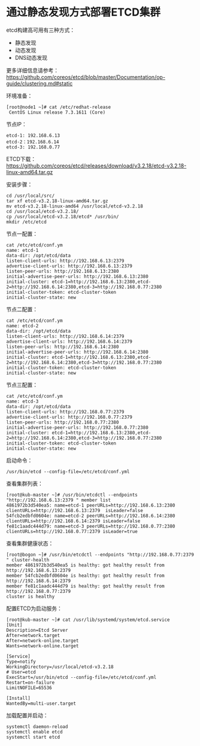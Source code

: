 # 通过静态发现方式部署ETCD集群 ##

etcd构建高可用有三种方式：

* 静态发现
* 动态发现
* DNS动态发现

更多详细信息请参考：<https://github.com/coreos/etcd/blob/master/Documentation/op-guide/clustering.md#static>

环境准备：
    
    [root@node1 ~]# cat /etc/redhat-release 
     CentOS Linux release 7.3.1611 (Core) 

节点IP：

    etcd-1: 192.168.6.13
    etcd-2：192.168.6.14 
    etcd-3: 192.168.0.77

ETCD下载：<https://github.com/coreos/etcd/releases/download/v3.2.18/etcd-v3.2.18-linux-amd64.tar.gz>

安装步骤：

    cd /usr/local/src/
    tar xf etcd-v3.2.18-linux-amd64.tar.gz
    mv etcd-v3.2.18-linux-amd64 /usr/local/etcd-v3.2.18
    cd /usr/local/etcd-v3.2.18/
    cp /usr/local/etcd-v3.2.18/etcd* /usr/bin/
    mkdir /etc/etcd
节点一配置：

    cat /etc/etcd/conf.ym
    name: etcd-1  
    data-dir: /opt/etcd/data  
    listen-client-urls: http://192.168.6.13:2379 
    advertise-client-urls: http://192.168.6.13:2379 
    listen-peer-urls: http://192.168.6.13:2380 
    initial-advertise-peer-urls: http://192.168.6.13:2380  
    initial-cluster: etcd-1=http://192.168.6.13:2380,etcd-2=http://192.168.6.14:2380,etcd-3=http://192.168.0.77:2380  
    initial-cluster-token: etcd-cluster-token  
    initial-cluster-state: new 
节点二配置：

    cat /etc/etcd/conf.ym
    name: etcd-2  
    data-dir: /opt/etcd/data  
    listen-client-urls: http://192.168.6.14:2379 
    advertise-client-urls: http://192.168.6.14:2379 
    listen-peer-urls: http://192.168.6.14:2380 
    initial-advertise-peer-urls: http://192.168.6.14:2380  
    initial-cluster: etcd-1=http://192.168.6.13:2380,etcd-2=http://192.168.6.14:2380,etcd-3=http://192.168.0.77:2380  
    initial-cluster-token: etcd-cluster-token  
    initial-cluster-state: new 
节点三配置：

    cat /etc/etcd/conf.ym
    name: etcd-3 
    data-dir: /opt/etcd/data  
    listen-client-urls: http://192.168.0.77:2379 
    advertise-client-urls: http://192.168.0.77:2379 
    listen-peer-urls: http://192.168.0.77:2380 
    initial-advertise-peer-urls: http://192.168.0.77:2380  
    initial-cluster: etcd-1=http://192.168.6.13:2380,etcd-2=http://192.168.6.14:2380,etcd-3=http://192.168.0.77:2380  
    initial-cluster-token: etcd-cluster-token  
    initial-cluster-state: new 

启动命令：

    /usr/bin/etcd --config-file=/etc/etcd/conf.yml
查看集群列表：
 
    [root@kub-master ~]# /usr/bin/etcdctl --endpoints "http://192.168.6.13:2379 " member list
    4861972b3d540ea5: name=etcd-1 peerURLs=http://192.168.6.13:2380 clientURLs=http://192.168.6.13:2379  isLeader=false
    54fcb2edbfd0604e: name=etcd-2 peerURLs=http://192.168.6.14:2380 clientURLs=http://192.168.6.14:2379 isLeader=false
    fe81c1aadc444d79: name=etcd-3 peerURLs=http://192.168.0.77:2380 clientURLs=http://192.168.0.77:2379 isLeader=true
查看集群健康状态：

    [root@bogon ~]# /usr/bin/etcdctl --endpoints "http://192.168.0.77:2379 " cluster-health
    member 4861972b3d540ea5 is healthy: got healthy result from http://192.168.6.13:2379 
    member 54fcb2edbfd0604e is healthy: got healthy result from http://192.168.6.14:2379 
    member fe81c1aadc444d79 is healthy: got healthy result from http://192.168.0.77:2379 
    cluster is healthy

配置ETCD为启动服务：

    [root@kub-master ~]# cat /usr/lib/systemd/system/etcd.service
    [Unit]  
    Description=Etcd Server  
    After=network.target  
    After=network-online.target  
    Wants=network-online.target  
  
    [Service]  
    Type=notify  
    WorkingDirectory=/usr/local/etcd-v3.2.18  
    # User=etcd  
    ExecStart=/usr/bin/etcd --config-file=/etc/etcd/conf.yml  
    Restart=on-failure  
    LimitNOFILE=65536  
  
    [Install]  
    WantedBy=multi-user.target

加载配置并启动：

    systemctl daemon-reload
    systemctl enable etcd
    systemctl start etcd
    
